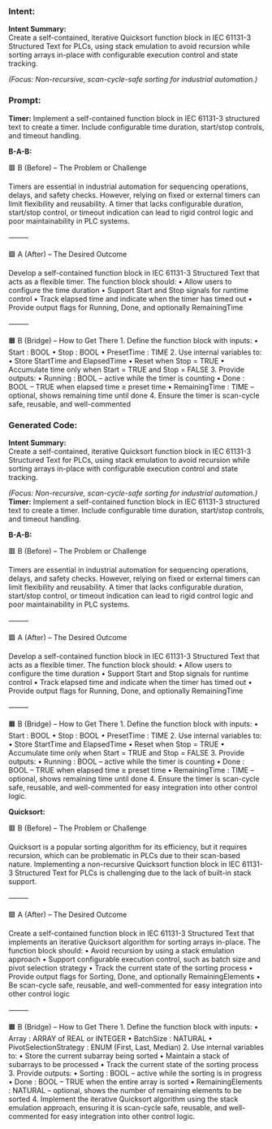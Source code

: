 ### Intent:
**Intent Summary:**  
Create a self-contained, iterative Quicksort function block in IEC 61131-3 Structured Text for PLCs, using stack emulation to avoid recursion while sorting arrays in-place with configurable execution control and state tracking.  

*(Focus: Non-recursive, scan-cycle-safe sorting for industrial automation.)*

### Prompt:
**Timer:**
Implement a self-contained function block in IEC 61131-3 structured text to create a timer. Include configurable time duration, start/stop controls, and timeout handling.

**B-A-B:**

🟥 B (Before) – The Problem or Challenge

Timers are essential in industrial automation for sequencing operations, delays, and safety checks. However, relying on fixed or external timers can limit flexibility and reusability. A timer that lacks configurable duration, start/stop control, or timeout indication can lead to rigid control logic and poor maintainability in PLC systems.

⸻

🟩 A (After) – The Desired Outcome

Develop a self-contained function block in IEC 61131-3 Structured Text that acts as a flexible timer. The function block should:
	•	Allow users to configure the time duration
	•	Support Start and Stop signals for runtime control
	•	Track elapsed time and indicate when the timer has timed out
	•	Provide output flags for Running, Done, and optionally RemainingTime

⸻

🟧 B (Bridge) – How to Get There
	1.	Define the function block with inputs:
	•	Start : BOOL
	•	Stop : BOOL
	•	PresetTime : TIME
	2.	Use internal variables to:
	•	Store StartTime and ElapsedTime
	•	Reset when Stop = TRUE
	•	Accumulate time only when Start = TRUE and Stop = FALSE
	3.	Provide outputs:
	•	Running : BOOL – active while the timer is counting
	•	Done : BOOL – TRUE when elapsed time ≥ preset time
	•	RemainingTime : TIME – optional, shows remaining time until done
	4.	Ensure the timer is scan-cycle safe, reusable, and well-commented

### Generated Code:
**Intent Summary:**  
Create a self-contained, iterative Quicksort function block in IEC 61131-3 Structured Text for PLCs, using stack emulation to avoid recursion while sorting arrays in-place with configurable execution control and state tracking.  

*(Focus: Non-recursive, scan-cycle-safe sorting for industrial automation.)*
**Timer:**
Implement a self-contained function block in IEC 61131-3 structured text to create a timer. Include configurable time duration, start/stop controls, and timeout handling.

**B-A-B:**

🟥 B (Before) – The Problem or Challenge

Timers are essential in industrial automation for sequencing operations, delays, and safety checks. However, relying on fixed or external timers can limit flexibility and reusability. A timer that lacks configurable duration, start/stop control, or timeout indication can lead to rigid control logic and poor maintainability in PLC systems.

⸻

🟩 A (After) – The Desired Outcome

Develop a self-contained function block in IEC 61131-3 Structured Text that acts as a flexible timer. The function block should:
	•	Allow users to configure the time duration
	•	Support Start and Stop signals for runtime control
	•	Track elapsed time and indicate when the timer has timed out
	•	Provide output flags for Running, Done, and optionally RemainingTime

⸻

🟧 B (Bridge) – How to Get There
	1.	Define the function block with inputs:
	•	Start : BOOL
	•	Stop : BOOL
	•	PresetTime : TIME
	2.	Use internal variables to:
	•	Store StartTime and ElapsedTime
	•	Reset when Stop = TRUE
	•	Accumulate time only when Start = TRUE and Stop = FALSE
	3.	Provide outputs:
	•	Running : BOOL – active while the timer is counting
	•	Done : BOOL – TRUE when elapsed time ≥ preset time
	•	RemainingTime : TIME – optional, shows remaining time until done
	4.	Ensure the timer is scan-cycle safe, reusable, and well-commented for easy integration into other control logic.

**Quicksort:**

🟥 B (Before) – The Problem or Challenge

Quicksort is a popular sorting algorithm for its efficiency, but it requires recursion, which can be problematic in PLCs due to their scan-based nature. Implementing a non-recursive Quicksort function block in IEC 61131-3 Structured Text for PLCs is challenging due to the lack of built-in stack support.

⸻

🟩 A (After) – The Desired Outcome

Create a self-contained function block in IEC 61131-3 Structured Text that implements an iterative Quicksort algorithm for sorting arrays in-place. The function block should:
	•	Avoid recursion by using a stack emulation approach
	•	Support configurable execution control, such as batch size and pivot selection strategy
	•	Track the current state of the sorting process
	•	Provide output flags for Sorting, Done, and optionally RemainingElements
	•	Be scan-cycle safe, reusable, and well-commented for easy integration into other control logic

⸻

🟧 B (Bridge) – How to Get There
	1.	Define the function block with inputs:
	•	Array : ARRAY of REAL or INTEGER
	•	BatchSize : NATURAL
	•	PivotSelectionStrategy : ENUM (First, Last, Median)
	2.	Use internal variables to:
	•	Store the current subarray being sorted
	•	Maintain a stack of subarrays to be processed
	•	Track the current state of the sorting process
	3.	Provide outputs:
	•	Sorting : BOOL – active while the sorting is in progress
	•	Done : BOOL – TRUE when the entire array is sorted
	•	RemainingElements : NATURAL – optional, shows the number of remaining elements to be sorted
	4.	Implement the iterative Quicksort algorithm using the stack emulation approach, ensuring it is scan-cycle safe, reusable, and well-commented for easy integration into other control logic.
